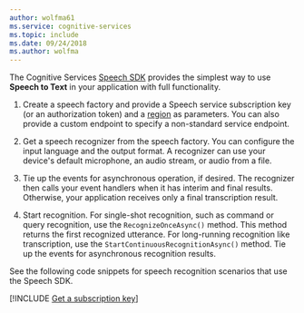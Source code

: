 ```yaml
---
author: wolfma61
ms.service: cognitive-services
ms.topic: include
ms.date: 09/24/2018
ms.author: wolfma
---
```


<!-- N.B. no header, no intents here, language-agnostic -->

The Cognitive Services [Speech SDK](~/articles/cognitive-services/speech-service/speech-sdk.md) provides the simplest way to use **Speech to Text** in your application with full functionality.

1. Create a speech factory and provide a Speech service subscription key (or an authorization token) and a [region](~/articles/cognitive-services/speech-service/regions.md) as parameters. You can also provide a custom endpoint to specify a non-standard service endpoint.

1. Get a speech recognizer from the speech factory. You can configure the input language and the output format. A recognizer can use your device's default microphone, an audio stream, or audio from a file.

1. Tie up the events for asynchronous operation, if desired. The recognizer then calls your event handlers when it has interim and final results. Otherwise, your application receives only a final transcription result.

1. Start recognition. For single-shot recognition, such as command or query recognition, use the `RecognizeOnceAsync()` method. This method returns the first recognized utterance. For long-running recognition like transcription, use the `StartContinuousRecognitionAsync()` method. Tie up the events for asynchronous recognition results.

See the following code snippets for speech recognition scenarios that use the Speech SDK.

[!INCLUDE [Get a subscription key](cognitive-services-speech-service-get-subscription-key.md)]
